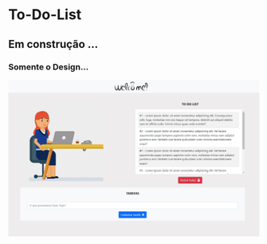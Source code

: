 # To-Do-List

## Em construção ...
### Somente o Design...

![Layout](https://github.com/MariliaMSiqueira/To-Do-List/blob/main/assets/img/to-do-list-layout.JPG)
